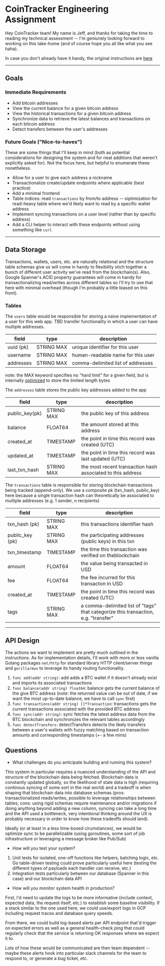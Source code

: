 # CoinTracker Engineering Assignment

Hey CoinTracker team! My name is Jeff, and thanks for taking the time to reading my technical assessment -- I'm geniunely looking forward to working on this take-home (and of course hope you all like what you see haha).

In case you don't already have it handy, the original instructions are [here](https://cointracker.notion.site/CoinTracker-Engineering-Assignment-ac869846380545dbb1c8ad4f947a8e29)

---

## Goals

### Immediate Requirements
- Add bitcoin addresses
- View the current balance for a given bitcoin address
- View the historical transactions for a given bitcoin address
- Synchronize data to retrieve the latest balances and transactions on each bitcoin address
- Detect transfers between the user's addresses

### Future Goals ("Nice-to-haves")

These are some things that I'll keep in mind (both as potential considerations for designing the system and for neat additions that weren't explicitly asked for). Not the focus here, but helpful to enumerate these nonetheless.

- Allow for a user to give each address a nickname
- Transactionalize create/update endpoints where applicable (best practice)
- Add a minimal frontend
- Table indices: read `transactions` by from/to address -- oiptimization for read-heavy table where we'd likely want to read by a specific wallet address
- Implement syncing transactions on a user level (rather than by specific address)
- Add a CLI helper to interact with these endpoints without using something like `curl`

---

## Data Storage

Transactions, wallets, users, etc. are naturally relational and the structure table schemas give us will come in handy to flexibility stich together a bunch of different user activity we've read from the blockchain(s). Also, Google Spanner's ACID property guarantees will come in handy for transactionalizing read/writes across different tables so I'll try to use that here with minimal overhead (though I'm probably a little biased on this front).

### Tables

The `users` table would be responsible for storing a naive implementation of a user for this web app. TBD transfer functionality in which a user can have multiple addresses.

| field     | type       | description                       |
|-----------|------------|-----------------------------------|
| uuid (pk) | STRING MAX | unique identifier for this user   |
| username  | STRING MAX | human-readable name for this user |
| addresses | STRING MAX | comma-delimited list of addresses |

note: the MAX keyword specifies no "hard limit" for a given field, but is internally [optimized](https://stackoverflow.com/questions/45964937/performance-difference-for-stringmax) to store the limited length bytes

The `addresses` table stores the public key addresses added to the app

| field         | type       | description                                                 |
|---------------|------------|-------------------------------------------------------------|
| public_key(pk)| STRING MAX | the public key of this address                              |
| balance       | FLOAT64    | the amount stored at this address                           |
| created_at    | TIMESTAMP  | the point in time this record was created (UTC)             |
| updated_at    | TIMESTAMP  | the point in time this record was last updated (UTC)        |
| last_txn_hash | STRING MAX | the most recent transaction hash associated to this address |

The `transactions` table is responsible for storing blockchain transactions being tracked (append-only). We use a composite pk (txn_hash, public_key)
here because a single transaction hash can theoretically be associated to multiple addresses (e.g. 1 sender, n recipients)

| field           | type                | description                                                                                              |
|-----------------|---------------------|----------------------------------------------------------------------------------------------------------|
| txn_hash (pk)   | STRING MAX          | this transactions identifier hash
| public_key (pk) | STRING MAX          | the participating addresses (public keys) in this txn                                                    |
| txn_timestamp   | TIMESTAMP           | the time this transaction was verified on theblockchain                                                  |
| amount          | FLOAT64             | the value being transacted in USD                                                                        |
| fee             | FLOAT64             | the fee incurred for this transacton in USD                                                              |
| created_at      | TIMESTAMP           | the point in time this record was created (UTC)                                                          |
| tags            | STRING MAX          | a comma-delimited list of "tags" that categorize this transaction, e.g. "transfer"                       |

---

## API Design

The actions we want to implement are pretty much outlined in the instructions. As for implementation details, I'll work with more or less vanilla Golang packages `net/http` for standard library HTTP client/server things and `gorilla/mux` to leverage its handy routing functionality.

1. `func add(addr string)`: add adds a BTC wallet if it doesn't already exist and imports its associated transactions
2. `func balance(addr string) float64`: balance gets the current balance of the give BTC address (note: the returned value can be out of date, if we want the most up-to-date balance, we have to call `sync` first)
3. `func transactions(addr string) []*Transaction`: transactions gets the current transactions associated with the provided BTC address
4. `func sync(addr string)`: sync fetches the latest address data from the BTC blockchain and synchronizes the relevant tables accordingly
5. `func detectTransfers`: detectTransfers detects the likely transfers between a user's wallets with fuzzy matching based on transaction amounts and corresponding timestamps (+- a few mins)

## Questions

- What challenges do you anticipate building and running this system?

This system in particular requires a nuanced understanding of the API and structure of the blockchain data being fetched. Blockchain data is constantly updated globally, so the likelihood of stale data is high (requiring continous syncing of some sort in the real world) and a tradeoff is when shaping that blockchain data into database schemas (pros: transactionalized reads/writes, possible to leverage relationships between tables; cons: using rigid schemas require maintenance and/or migrations if doing anything beyond adding a new column, syncing can take a long time and the API used a bottleneck, very intentional thinking around the UX is probably necessary in order to know how these tradeoffs should land).

Ideally (or at least in a less time-boxed cirumstances), we would be optimize sync to be parallelizable (using goroutines, some sort of job infrastructure or leveraging a message broker like Pub/Sub)

- How will you test your system?

1. Unit tests for isolated, one-off functions like helpers, batching logic, etc. Go table-driven testing could prove particularly useful here (testing the different types of payloads each handler can receive, etc.)
2. Integration tests particularly between our database (Spanner in this case) and our blockchain data API

- How will you monitor system health in production?

First, I'd need to update the logs to be more informative (include context, expected data, the request itself, etc.) to establish some baseline visibility. If a stack similar to the one used here, we could use/export logs in GCP including request traces and database query speeds.

From there, we could build log-based alerts per API endpoint that'd trigger on expected errors as well as a general health-check ping that could regularly check that the service is returning OK responses where we expect it to.

Lots of how these would be communicated are then team dependent -- maybe these alerts hook into particular slack channels for the team to respond to, or generate a bug ticket, etc.